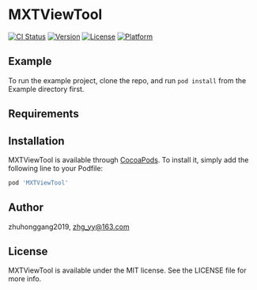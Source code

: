 # MXTViewTool

[![CI Status](https://img.shields.io/travis/zhuhonggang2019/MXTViewTool.svg?style=flat)](https://travis-ci.org/zhuhonggang2019/MXTViewTool)
[![Version](https://img.shields.io/cocoapods/v/MXTViewTool.svg?style=flat)](https://cocoapods.org/pods/MXTViewTool)
[![License](https://img.shields.io/cocoapods/l/MXTViewTool.svg?style=flat)](https://cocoapods.org/pods/MXTViewTool)
[![Platform](https://img.shields.io/cocoapods/p/MXTViewTool.svg?style=flat)](https://cocoapods.org/pods/MXTViewTool)

## Example

To run the example project, clone the repo, and run `pod install` from the Example directory first.

## Requirements

## Installation

MXTViewTool is available through [CocoaPods](https://cocoapods.org). To install
it, simply add the following line to your Podfile:

```ruby
pod 'MXTViewTool'
```

## Author

zhuhonggang2019, zhg_yy@163.com

## License

MXTViewTool is available under the MIT license. See the LICENSE file for more info.
